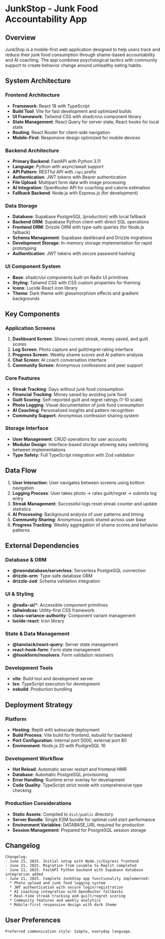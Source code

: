 # JunkStop - Junk Food Accountability App

## Overview

JunkStop is a mobile-first web application designed to help users track and reduce their junk food consumption through shame-based accountability and AI coaching. The app combines psychological tactics with community support to create behavior change around unhealthy eating habits.

## System Architecture

### Frontend Architecture
- **Framework**: React 18 with TypeScript
- **Build Tool**: Vite for fast development and optimized builds
- **UI Framework**: Tailwind CSS with shadcn/ui component library
- **State Management**: React Query for server state, React hooks for local state
- **Routing**: React Router for client-side navigation
- **Mobile-First**: Responsive design optimized for mobile devices

### Backend Architecture
- **Primary Backend**: FastAPI with Python 3.11
- **Language**: Python with async/await support
- **API Pattern**: RESTful API with `/api` prefix
- **Authentication**: JWT tokens with Bearer authentication
- **File Upload**: Multipart form data with image processing
- **AI Integration**: OpenRouter API for coaching and calorie estimation
- **Fallback Backend**: Node.js with Express.js (for development)

### Data Storage
- **Database**: Supabase PostgreSQL (production) with local fallback
- **Backend ORM**: Supabase Python client with direct SQL operations
- **Frontend ORM**: Drizzle ORM with type-safe queries (for Node.js fallback)
- **Schema Management**: Supabase dashboard and Drizzle migrations
- **Development Storage**: In-memory storage implementation for rapid prototyping
- **Authentication**: JWT tokens with secure password hashing

### UI Component System
- **Base**: shadcn/ui components built on Radix UI primitives
- **Styling**: Tailwind CSS with CSS custom properties for theming
- **Icons**: Lucide React icon library
- **Theme**: Dark theme with glassmorphism effects and gradient backgrounds

## Key Components

### Application Screens
1. **Dashboard Screen**: Shows current streak, money saved, and guilt scores
2. **Log Screen**: Photo capture and guilt/regret rating interface
3. **Progress Screen**: Weekly shame scores and AI pattern analysis
4. **Chat Screen**: AI coach conversation interface
5. **Community Screen**: Anonymous confessions and peer support

### Core Features
- **Streak Tracking**: Days without junk food consumption
- **Financial Tracking**: Money saved by avoiding junk food
- **Guilt Scoring**: Self-reported guilt and regret ratings (1-10 scale)
- **Photo Logging**: Visual documentation of junk food consumption
- **AI Coaching**: Personalized insights and pattern recognition
- **Community Support**: Anonymous confession sharing system

### Storage Interface
- **User Management**: CRUD operations for user accounts
- **Modular Design**: Interface-based storage allowing easy switching between implementations
- **Type Safety**: Full TypeScript integration with Zod validation

## Data Flow

1. **User Interaction**: User navigates between screens using bottom navigation
2. **Logging Process**: User takes photo → rates guilt/regret → submits log entry
3. **Streak Management**: Successful logs reset streak counter and update statistics
4. **AI Processing**: Background analysis of user patterns and timing
5. **Community Sharing**: Anonymous posts shared across user base
6. **Progress Tracking**: Weekly aggregation of shame scores and behavior patterns

## External Dependencies

### Database & ORM
- **@neondatabase/serverless**: Serverless PostgreSQL connection
- **drizzle-orm**: Type-safe database ORM
- **drizzle-zod**: Schema validation integration

### UI & Styling
- **@radix-ui/***: Accessible component primitives
- **tailwindcss**: Utility-first CSS framework
- **class-variance-authority**: Component variant management
- **lucide-react**: Icon library

### State & Data Management
- **@tanstack/react-query**: Server state management
- **react-hook-form**: Form state management
- **@hookform/resolvers**: Form validation resolvers

### Development Tools
- **vite**: Build tool and development server
- **tsx**: TypeScript execution for development
- **esbuild**: Production bundling

## Deployment Strategy

### Platform
- **Hosting**: Replit with autoscale deployment
- **Build Process**: Vite build for frontend, esbuild for backend
- **Port Configuration**: Internal port 5000, external port 80
- **Environment**: Node.js 20 with PostgreSQL 16

### Development Workflow
- **Hot Reload**: Automatic server restart and frontend HMR
- **Database**: Automatic PostgreSQL provisioning
- **Error Handling**: Runtime error overlay for development
- **Code Quality**: TypeScript strict mode with comprehensive type checking

### Production Considerations
- **Static Assets**: Compiled to `dist/public` directory
- **Server Bundle**: Single ESM bundle for optimal cold start performance
- **Environment Variables**: DATABASE_URL required for production
- **Session Management**: Prepared for PostgreSQL session storage

## Changelog

```
Changelog:
- June 21, 2025. Initial setup with Node.js/Express frontend
- June 21, 2025. Migration from Lovable to Replit completed
- June 21, 2025. FastAPI Python backend with Supabase database integration added
- June 21, 2025. Complete JunkStop app functionality implemented:
  * Photo upload and junk food logging system
  * JWT authentication with secure login/registration
  * AI coaching integration with OpenRouter fallbacks
  * Real-time streak tracking and guilt/regret scoring
  * Community features and weekly analytics
  * Mobile-first responsive design with dark theme
```

## User Preferences

```
Preferred communication style: Simple, everyday language.
```